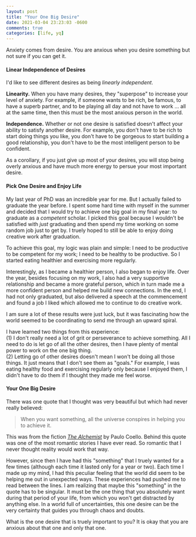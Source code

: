 ```yaml
---
layout: post
title: "Your One Big Desire"
date: 2021-03-04 23:23:03 -0600
comments: true
categories: [life, yq]
---
```




Anxiety comes from desire. You are anxious when you desire something but not sure if you can get it.

#### Linear Independence of Desires

I'd like to see different desires as being *linearly independent*.

**Linearity.** When you have many desires, they "superpose" to increase your level of anxiety. For example, if someone wants to be rich, be famous, to have a superb partner, and to be playing all day and not have to work ... all at the same time, then this must be the most anxious person in the world.

**Independence.** Whether or not one desire is satisfied doesn't affect your ability to satisfy another desire. For example, you don't have to be rich to start doing things you like, you don't have to be gorgeous to start building a good relationship, you don't have to be the most intelligent person to be confident.

As a corollary, if you just give up most of your desires, you will stop being overly anxious and have much more energy to persue your most important desire.

<!--more-->

#### Pick One Desire and Enjoy Life

My last year of PhD was an incredible year for me. But I actually failed to graduate the year before. I spent some hard time with myself in the summer and decided that I would try to achieve one big goal in my final year: to graduate as a *competent* scholar. I picked this goal because I wouldn't be satisfied with *just* graduating and then spend my time working on some random job just to get by. I truely hoped to still be able to enjoy doing creative work after graduation.

To achieve this goal, my logic was plain and simple: I need to be productive to be competent for my work; I need to be healthy to be productive. So I started eating healthier and exercising more regularly.

Interestingly, as I became a healthier person, I also began to enjoy life. Over the year, besides focusing on my work, I also had a very supportive relationship and became a more grateful person, which in turn made me a more confident person and helped me build new connections. In the end, I had not only graduated, but also delivered a speech at the commencement and found a job I liked which allowed me to continue to do creative work. 

I am sure a lot of these results were just luck, but it was fascinating how the world seemed to be coordinating to send me through an upward spiral.

I have learned two things from this experience:  
(1) I don't really need a lot of grit or perseverance to achieve something. All I need to do is let go of all the other desires, then I have plenty of mental power to work on the one big thing.  
(2) Letting go of other desires doesn't mean I won't be doing all those things. It just means that I don't see them as "goals." For example, I was eating healthy food and exercising regularly only because I enjoyed them, I didn't have to do them if I thought they made me feel worse.

#### Your One Big Desire

There was one quote that I thought was very beautiful but which had never really believed:

> When you want something, all the universe conspires in helping you to achieve it.

This was from the fiction [*The Alchemist*](https://en.wikipedia.org/wiki/The_Alchemist_(novel)) by Paulo Coello. Behind this quote was one of the most romantic stories I have ever read. So romantic that I never thought reality would work that way.

However, since then I have had this "something" that I truely wanted for a few times (although each time it lasted only for a year or two). Each time I made up my mind, I had this peculiar feeling that the world did seem to be helping me out in unexpected ways. These experiences had pushed me to read between the lines. I am realizing that maybe this "something" in the quote has to be singular. It must be the one thing that you absolutely want during that period of your life, from which you won't get distracted by anything else. In a world full of uncertainties, this one desire can be the very certainty that guides you through chaos and doubts.

What is the one desire that is truely important to you? It is okay that you are anxious about that one and only that one.